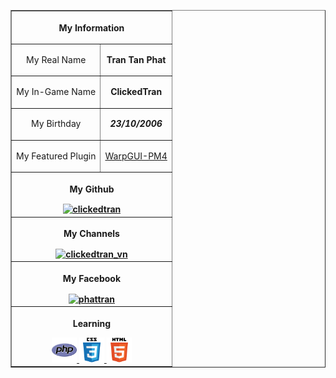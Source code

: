 
<!--
**Clickedtran/ClickedTran** is a ✨ _special_ ✨ repository because its `README.md` (this file) appears on your GitHub profile.

Here are some ideas to get you started:

- 🔭 I’m currently working on ...
- 🌱 I’m currently learning ...
- 👯 I’m looking to collaborate on ...
- 🤔 I’m looking for help with ...
- 💬 Ask me about ...
- 📫 How to reach me: ...
- 😄 Pronouns: ...
- ⚡ Fun fact: ...
-->
<table border="1" width="370px" height="auto">
<tr>
<th colspan="2"><p>My Information</p></th>
</tr>
<tr>
<td align="center">
<p>My Real Name</p>
</td>
<td align="center">
<p><b>Tran Tan Phat</b></p>
</td>
</tr>
<tr>
<td align="center">
<p>My In-Game Name</p>
</td>
<td align="center">
<p><b>ClickedTran<b></p>
</td>
<tr>
<td align="center">
<p>My Birthday</p>
</td>
<td align="center">
<p><i><b>23/10/2006</b></i></p>
</td>
</tr>
<tr>
<td align="center">
<p>My Featured Plugin</p>
</td>
<td align="center">
<a href="https://github.com/Clickedtran/WarpGUI-PM4/archive/refs/heads/Master.zip">WarpGUI-PM4</a>
</td>
</tr>
<tr>
<th align="center" colspan="2">
<p>My Github</p>
<a href="https://github.com/Clickedtran target="blank"><img align="center" src="https://raw.githubusercontent.com/rahuldkjain/github-profile-readme-generator/master/src/images/icons/Social/github.svg" alt="clickedtran" height="30" width="40" /></a>
</td>
<tr>
<th align="center" colspan="2">
<p><b>My Channels</b></p>
<a href="https://www.youtube.com/@clickedtran" target="blank"><img align="center" src="https://raw.githubusercontent.com/rahuldkjain/github-profile-readme-generator/master/src/images/icons/Social/youtube.svg" alt="clickedtran_vn" height="30" width="40" /></a>
</th>
</tr>
<tr>
<th align="center" colspan="2">
<p><b>My Facebook</b></p>
<a href="https://www.facebook.com/clicked.tran.01" target="blank"><img align="center" src="https://raw.githubusercontent.com/rahuldkjain/github-profile-readme-generator/master/src/images/icons/Social/facebook.svg" alt="phattran" height="30" width="40" /></a>
</th>
</tr>
<tr>
<th align="center" colspan="2">
<p>Learning</p>
<a href="https://www.php.net" target="_blank" rel="noreferrer"> <img src="https://raw.githubusercontent.com/devicons/devicon/master/icons/php/php-original.svg" alt="php" width="40" height="40"/> </a>
<a href="https://www.w3schools.com/css/" target="_blank" rel="noreferrer"> <img src="https://raw.githubusercontent.com/devicons/devicon/master/icons/css3/css3-original-wordmark.svg" alt="css3" width="40" height="40"/> </a> <a href="https://www.w3.org/html/" target="_blank" rel="noreferrer"> <img src="https://raw.githubusercontent.com/devicons/devicon/master/icons/html5/html5-original-wordmark.svg" alt="html5" width="40" height="40"/> </a>
</th>
</tr>
</tr>
</table>
